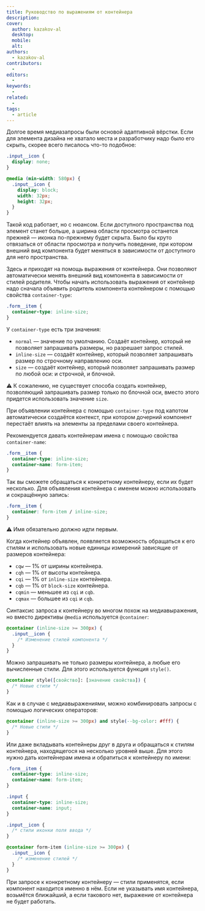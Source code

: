 ```yaml
---
title: Руководство по выражениям от контейнера
description:
cover:
  author: kazakov-al
  desktop:
  mobile:
  alt:
authors:
  - kazakov-al
contributors:
  -
editors:
  -
keywords:
  -
related:
  -
tags:
  - article
---
```


Долгое время медиазапросы были основой адаптивной вёрстки. Если для элемента дизайна не хватало места и разработчику надо было его скрыть, скорее всего писалось что-то подобное:

```css
.input__icon {
  display: none;
}

@media (min-width: 580px) {
  .input__icon {
    display: block;
    width: 32px;
    height: 32px;
  }
}
```

Такой код работает, но с нюансом. Если доступного пространства под элемент станет больше, а ширина области просмотра останется прежней — иконка по-прежнему будет скрыта. Было бы круто отвязаться от области просмотра и получить поведение, при котором внешний вид компонента будет меняться в зависимости от доступного для него пространства.

Здесь и приходят на помощь выражения от контейнера. Они позволяют автоматически менять внешний вид компонента в зависимости от стилей родителя. Чтобы начать использовать выражения от контейнер надо сначала объявить родитель компонента контейнером с помощью свойства `container-type`:

```css
.form__item {
  container-type: inline-size;
}
```

У `container-type` есть три значения:
- `normal` — значение по умолчанию. Создаёт контейнер, который не позволяет запрашивать размеры, но разрешает запрос стилей.
- `inline-size` — создаёт контейнер, который позволяет запрашивать размер по строчному направлению оси.
- `size` — создаёт контейнер, который позволяет запрашивать размер по любой оси: и строчной, и блочной.


<aside>

⚠️ К сожалению, не существует способа создать контейнер, позволяющий запрашивать размер только по блочной оси, вместо этого придется использовать значение `size`.

</aside>

При объявлении контейнера с помощью `container-type` под капотом автоматически создаётся контекст, при котором дочерний компонент перестаёт влиять на элементы за пределами своего контейнера.

Рекомендуется давать контейнерам имена с помощью свойства `container-name`:

```css
.form__item {
  container-type: inline-size;
  container-name: form-item;
}
```

Так вы сможете обращаться к конкретному контейнеру, если их будет несколько. Для объявления контейнера с именем можно использовать и сокращённую запись:

```css
.form__item {
  container: form-item / inline-size;
}
```

<aside>

⚠️ Имя обязательно должно идти первым.

</aside>

Когда контейнер объявлен, появляется возможность обращаться к его стилям и использовать новые единицы измерений зависящие от размеров контейнера:
- `cqw` — 1% от ширины контейнера.
- `cqh` — 1% от высоты контейнера.
- `cqi` — 1% от `inline-size` контейнера.
- `cqb` — 1% от `block-size` контейнера.
- `cqmin` — меньшее из `cqi` и `cqb`.
- `cqmax` — большее из `cqi` и `cqb`.

Синтаксис запроса к контейнеру во многом похож на медиавыражения, но вместо директивы `@media` используется `@container`:

```css
@container (inline-size >= 300px) {
  .input__icon {
    /* Изменение стилей компонента */
  }
}
```

Можно запрашивать не только размеры контейнера, а любые его вычисленные стили. Для этого используется функция `style()`.

```css
@container style([свойство]: [значение свойства]) {
  /* Новые стили */
}
```

Как и в случае с медиавыражениями, можно комбинировать запросы с помощью логических операторов:

```css
@container (inline-size >= 300px) and style(--bg-color: #fff) {
  /* Новые стили */
}
```

Или даже вкладывать контейнеры друг в друга и обращаться к стилям контейнера, находящегося на несколько уровней выше. Для этого нужно дать контейнерам имена и обратиться к контейнеру по имени:

```css
.form__item {
  container-type: inline-size;
  container-name: form-item;
}

.input {
  container-type: inline-size;
  container-name: input;
}

.input__icon {
  /* стили иконки поля ввода */
}

@container form-item (inline-size >= 300px) {
  .input__icon {
    /* изменение стилей */
  }
}
```

При запросе к конкретному контейнеру — стили применятся, если компонент находится именно в нём. Если не указывать имя контейнера, возьмётся ближайший, а если такового нет, выражение от контейнера не будет работать.

